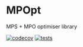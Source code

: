 # MPOpt
MPS + MPO optimiser library

[![codecov](https://codecov.io/gh/quicophy/MPOpt/branch/alex-branch-1/graph/badge.svg?token=4G7VWYX0S2)](https://codecov.io/gh/quicophy/MPOpt) [![tests](https://github.com/quicophy/MPOpt/actions/workflows/tests.yml/badge.svg?branch=main)](https://github.com/quicophy/MPOpt/actions/workflows/tests.yml)
